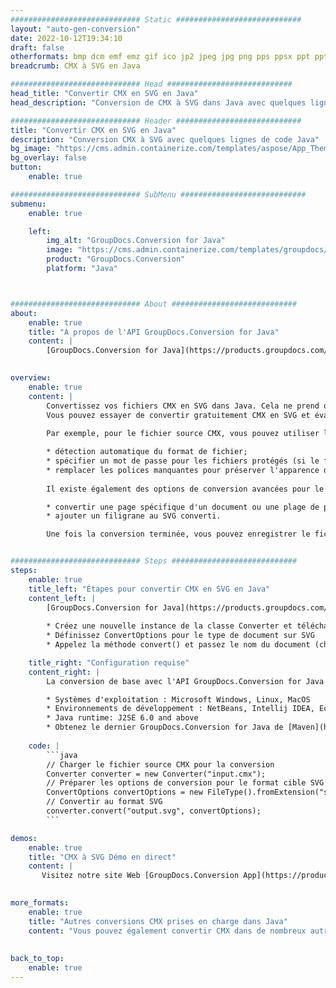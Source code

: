 ```yaml
---
############################# Static ############################
layout: "auto-gen-conversion"
date: 2022-10-12T19:34:10
draft: false
otherformats: bmp dcm emf emz gif ico jp2 jpeg jpg png pps ppsx ppt pptx psb psd svg svgz tga tif tiff webp wmf wmz
breadcrumb: CMX à SVG en Java

############################# Head ############################
head_title: "Convertir CMX en SVG en Java"
head_description: "Conversion de CMX à SVG dans Java avec quelques lignes de code. Convertissez plus de 160 formats de fichiers à l'aide de l'API de conversion de documents GroupDocs pour Java"

############################# Header ############################
title: "Convertir CMX en SVG en Java"
description: "Conversion CMX à SVG avec quelques lignes de code Java"
bg_image: "https://cms.admin.containerize.com/templates/aspose/App_Themes/V3/images/bg/header1.png"
bg_overlay: false
button:
    enable: true

############################# SubMenu ############################
submenu:
    enable: true

    left:
        img_alt: "GroupDocs.Conversion for Java"
        image: "https://cms.admin.containerize.com/templates/groupdocs/images/product-logos/90x90-noborder/groupdocs-conversion-java.png"
        product: "GroupDocs.Conversion"
        platform: "Java"



############################# About ############################
about:
    enable: true
    title: "À propos de l'API GroupDocs.Conversion for Java"
    content: |
        [GroupDocs.Conversion for Java](https://products.groupdocs.com/conversion/java/) est une API de conversion de format de fichier avancée pour la conversion entre les formats d'image et de document populaires tels que Microsoft Office, OpenDocument, PDF, HTML, e-mail, CAO. et bien plus encore avec seulement quelques lignes de code. L'API native détecte automatiquement les formats des documents originaux et propose de nombreuses options de personnalisation des documents convertis. Outre la fonction d'extraction d'informations d'un document, il prend également en charge la mise en cache des résultats de conversion sur le disque local par défaut. Cependant, tout type de stockage de cache peut être pris en charge en implémentant les interfaces appropriées - Amazon S3, Dropbox, Google Drive, Windows Azure, Reddis ou tout autre.
    

overview:
    enable: true
    content: |
        Convertissez vos fichiers CMX en SVG dans Java. Cela ne prend que quelques lignes de code Java sur n'importe quelle plate-forme de votre choix, telle que Windows, Linux, macOS.
        Vous pouvez essayer de convertir gratuitement CMX en SVG et évaluer la qualité des résultats de conversion. En plus des scripts de conversion de fichiers simples, vous pouvez essayer des options plus sophistiquées pour charger le fichier source CMX et stocker la sortie SVG. 
        
        Par exemple, pour le fichier source CMX, vous pouvez utiliser les options de chargement suivantes :

        * détection automatique du format de fichier;
        * spécifier un mot de passe pour les fichiers protégés (si le format de fichier le prend en charge);
        * remplacer les polices manquantes pour préserver l'apparence du document.
        
        Il existe également des options de conversion avancées pour le fichier SVG :

        * convertir une page spécifique d'un document ou une plage de pages;
        * ajouter un filigrane au SVG converti.

        Une fois la conversion terminée, vous pouvez enregistrer le fichier SVG dans votre chemin de fichier local ou dans un stockage tiers tel que FTP, Amazon S3, Google Drive, Dropbox, etc. Veuillez noter - pour convertir CMX à SVG, vous n'avez pas besoin d'installer de logiciel supplémentaire, tel que MS Office, Open Office, Adobe Acrobat Reader, etc.


############################# Steps ############################
steps:
    enable: true
    title_left: "Étapes pour convertir CMX en SVG en Java"
    content_left: |
        [GroupDocs.Conversion for Java](https://products.groupdocs.com/conversion/java/) permet aux développeurs de convertir facilement le fichier CMX en SVG avec quelques lignes de code.
        
        * Créez une nouvelle instance de la classe Converter et téléchargez le fichier CMX avec le chemin complet
        * Définissez ConvertOptions pour le type de document sur SVG
        * Appelez la méthode convert() et passez le nom du document (chemin complet) et le format (SVG) en tant que paramètre

    title_right: "Configuration requise"
    content_right: |
        La conversion de base avec l'API GroupDocs.Conversion for Java peut être effectuée avec seulement quelques lignes de code. Nos API sont prises en charge sur toutes les principales plates-formes et systèmes d'exploitation. Avant d'exécuter le code ci-dessous, assurez-vous que les prérequis suivants sont installés sur votre système.

        * Systèmes d'exploitation : Microsoft Windows, Linux, MacOS
        * Environnements de développement : NetBeans, Intellij IDEA, Eclipse, etc.
        * Java runtime: J2SE 6.0 and above
        * Obtenez le dernier GroupDocs.Conversion for Java de [Maven](https://repository.groupdocs.com/webapp/#/artifacts/browse/tree/General/repo/com/groupdocs/groupdocs-conversion)
         
    code: |
        ```java    
        // Charger le fichier source CMX pour la conversion
        Converter converter = new Converter("input.cmx");
        // Préparer les options de conversion pour le format cible SVG
        ConvertOptions convertOptions = new FileType().fromExtension("svg").getConvertOptions();
        // Convertir au format SVG
        converter.convert("output.svg", convertOptions);
        ```

demos:
    enable: true
    title: "CMX à SVG Démo en direct"
    content: |
       Visitez notre site Web [GroupDocs.Conversion App](https://products.groupdocs.app/conversion/family) et essayez la conversion CMX à SVG maintenant. La démo gratuite présente les avantages suivants
          

more_formats:
    enable: true
    title: "Autres conversions CMX prises en charge dans Java"
    content: "Vous pouvez également convertir CMX dans de nombreux autres formats de fichiers. Veuillez consulter la liste ci-dessous."
       
       
back_to_top:
    enable: true
---
```

